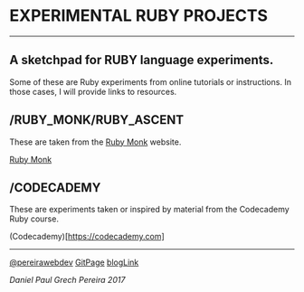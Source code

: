 # EXPERIMENTAL RUBY PROJECTS
---

## A sketchpad for RUBY language experiments.
Some of these are Ruby experiments from online tutorials or instructions.  In those cases, I will provide links to resources.


## /RUBY_MONK/RUBY_ASCENT
These are taken from the [Ruby Monk](https://rubymonk.com) website.

[Ruby Monk](https://rubymonk.com/learning/books/4-ruby-primer-ascent)

## /CODECADEMY

These are experiments taken or inspired by material from the Codecademy Ruby course.

(Codecademy)[https://codecademy.com]

---

[@pereirawebdev](https://twitter.com/pereirawebdev)
[GitPage](https://pereiradaniel.github.io)
[blogLink](https://pereirawebdev.blogspot.ca)

_*Daniel Paul Grech Pereira 2017*_
